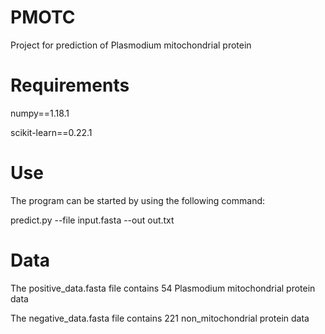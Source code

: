 # PMOTC
Project for prediction of Plasmodium mitochondrial protein
# Requirements
numpy==1.18.1

scikit-learn==0.22.1
# Use
The program can be started by using the following command:

predict.py --file input.fasta --out out.txt

# Data
The positive_data.fasta file contains 54 Plasmodium mitochondrial protein data

The negative_data.fasta file contains 221 non_mitochondrial protein data
